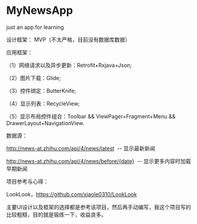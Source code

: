 # MyNewsApp
just an app for learning

设计框架：
MVP（不太严格，目前没有数据库数据）

应用框架：

（1）网络请求以及异步更新：Retrofit+Rxjava+Json;

（2）图片下载：Glide;

（3）控件绑定：ButterKnife;

（4）显示列表：RecycleView;

（5）显示布局控件组合：Toolbar && ViewPager+Fragment+Menu && DrawerLayout+NavigationView.

数据源：

http://news-at.zhihu.com/api/4/news/latest  -- 显示最新新闻

http://news-at.zhihu.com/api/4/news/before/{date}  -- 显示更多内容时加载早期新闻

项目参考与心得：

LookLook，https://github.com/xiaole0310/LookLook

主要UI设计以及框架的选择都是参考该项目，然后再手动编写，我这个项目写的比较粗糙，目的就是锻炼一下，收益良多。
